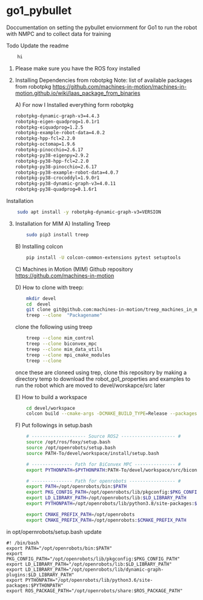 # go1_pybullet
Doccumentation on setting the pybullet enviornment for Go1 to run the robot with NMPC and to collect data for training


Todo Update the readme
```bash
    hi
``` 

1. Please make sure you have the ROS foxy installed

2. Installing Dependencies from robotpkg
Note: list of available packages from robotpkg
https://github.com/machines-in-motion/machines-in-motion.github.io/wiki/laas_package_from_binaries

    A) For now I Installed everything form robotpkg
    ```bash
    robotpkg-dynamic-graph-v3=4.4.3
    robotpkg-eigen-quadprog=1.0.1r1
    robotpkg-eiquadprog=1.2.5 
    robotpkg-example-robot-data=4.0.2
    robotpkg-hpp-fcl=2.2.0
    robotpkg-octomap=1.9.6
    robotpkg-pinocchio=2.6.17
    robotpkg-py38-eigenpy=2.9.2
    robotpkg-py38-hpp-fcl=2.2.0
    robotpkg-py38-pinocchio=2.6.17 
    robotpkg-py38-example-robot-data=4.0.7
    robotpkg-py38-crocoddyl=1.9.0r1
    robotpkg-py38-dynamic-graph-v3=4.0.11
    robotpkg-py38-quadprog=0.1.6r1 
    ``` 
Installation
```bash
    sudo apt install -y robotpkg-dynamic-graph-v3=VERSION
``` 

3. Installation for MIM
    A) Installing Treep
    ```bash
        sudo pip3 install treep
    ``` 
    B) Installing colcon
    ```bash
        pip install -U colcon-common-extensions pytest setuptools
    ``` 
    C) Machines in Motion (MIM) Github repository 
    https://github.com/machines-in-motion

    D) How to clone with treep:
    ```bash
        mkdir devel 
        cd  devel
        git clone git@github.com:machines-in-motion/treep_machines_in_motion.git
        treep --clone  "Packagename"
    ``` 
    clone the following using treep 
    ```bash
        treep --clone mim_control
        treep --clone biconvex_mpc
        treep --clone mim_data_utils
        treep --clone mpi_cmake_modules
        treep --clone 
    ```
       
    once these are cloneed using trep, clone this repository by making a directory temp to download the robot_go1_properties and examples to run the robot which are moved to devel/worskapce/src later

    




    E) How to build a workspace
    ```bash
        cd devel/workspace
        colcon build --cmake-args -DCMAKE_BUILD_TYPE=Release --packages-select
    ```

    F) Put followings in setup.bash
    ```bash
        # -------------------- Source ROS2 -------------------- #
        source /opt/ros/foxy/setup.bash
        source /opt/openrobots/setup.bash 
        source PATH-To/devel/workspace/install/setup.bash

        # --------------- Path for BiConvex MPC --------------- #
        export PYTHONPATH=$PYTHONPATH:PATH-To/devel/workspace/src/biconvex_mpc

        # --------------- Path for openrobots ----------------- #
        export PATH=/opt/openrobots/bin:$PATH
        export PKG_CONFIG_PATH=/opt/openrobots/lib/pkgconfig:$PKG_CONFIG_PATH
        export LD_LIBRARY_PATH=/opt/openrobots/lib:$LD_LIBRARY_PATH
        export PYTHONPATH=/opt/openrobots/lib/python3.8/site-packages:$PYTHONPATH

        export CMAKE_PREFIX_PATH=/opt/openrobots
        export CMAKE_PREFIX_PATH=/opt/openrobots:$CMAKE_PREFIX_PATH
    ```


in opt/opernrobots/setup.bash update
```
#! /bin/bash
export PATH="/opt/openrobots/bin:$PATH"
export PKG_CONFIG_PATH="/opt/openrobots/lib/pkgconfig:$PKG_CONFIG_PATH"
export LD_LIBRARY_PATH="/opt/openrobots/lib:$LD_LIBRARY_PATH"
export LD_LIBRARY_PATH="/opt/openrobots/lib/dynamic-graph-plugins:$LD_LIBRARY_PATH"
export PYTHONPATH="/opt/openrobots/lib/python3.6/site-packages:$PYTHONPATH"
export ROS_PACKAGE_PATH="/opt/openrobots/share:$ROS_PACKAGE_PATH"
```
